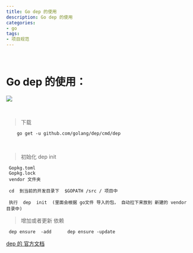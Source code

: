 ```yaml
---
title: Go dep 的使用
description: Go dep 的使用
categories:
- go
tags:
- 项目规范
---
```


<br>


# Go dep 的使用：


 ![](https://landybird.github.io/landybird.github.io/assets/images/dep1.png)



<br>

>  下载 
  
        go get -u github.com/golang/dep/cmd/dep 
         
<br>

> 初始化   dep init 
  
     Gopkg.toml
     Gopkg.lock
     vendor 文件夹
     
     cd  到当前的开发目录下  $GOPATH /src / 项目中 
     
     执行  dep  init  (里面会根据 go文件 导入的包， 自动拉下来放到 新建的 vendor 目录中)
     
> 增加或者更新 依赖
     
     dep ensure  -add      dep ensure -update
     


[dep 的 官方文档](https://golang.github.io/dep/docs/daily-dep.html)